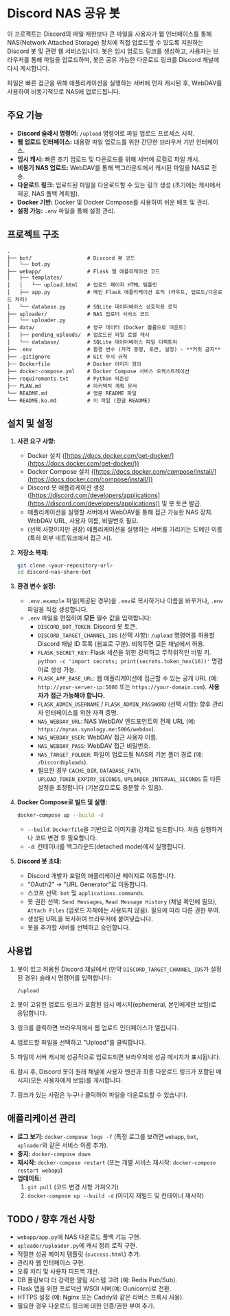 # Discord NAS 공유 봇

이 프로젝트는 Discord의 파일 제한보다 큰 파일을 사용자가 웹 인터페이스를 통해 NAS(Network Attached Storage) 장치에 직접 업로드할 수 있도록 지원하는 Discord 봇 및 관련 웹 서비스입니다. 봇은 임시 업로드 링크를 생성하고, 사용자는 브라우저를 통해 파일을 업로드하며, 봇은 공유 가능한 다운로드 링크를 Discord 채널에 다시 게시합니다.

파일은 빠른 접근을 위해 애플리케이션을 실행하는 서버에 먼저 캐시된 후, WebDAV를 사용하여 비동기적으로 NAS에 업로드됩니다.

## 주요 기능

- **Discord 슬래시 명령어:** `/upload` 명령어로 파일 업로드 프로세스 시작.
- **웹 업로드 인터페이스:** 대용량 파일 업로드를 위한 간단한 브라우저 기반 인터페이스.
- **임시 캐시:** 빠른 초기 업로드 및 다운로드를 위해 서버에 로컬로 파일 캐시.
- **비동기 NAS 업로드:** WebDAV를 통해 백그라운드에서 캐시된 파일을 NAS로 전송.
- **다운로드 링크:** 업로드된 파일을 다운로드할 수 있는 링크 생성 (초기에는 캐시에서 제공, NAS 폴백 계획됨).
- **Docker 기반:** Docker 및 Docker Compose를 사용하여 쉬운 배포 및 관리.
- **설정 가능:** `.env` 파일을 통해 설정 관리.

## 프로젝트 구조

```
.
├── bot/                  # Discord 봇 코드
│   └── bot.py
├── webapp/               # Flask 웹 애플리케이션 코드
│   ├── templates/
│   │   └── upload.html   # 업로드 페이지 HTML 템플릿
│   ├── app.py            # 메인 Flask 애플리케이션 로직 (라우트, 업로드/다운로드 처리)
│   └── database.py       # SQLite 데이터베이스 상호작용 로직
├── uploader/             # NAS 업로더 서비스 코드
│   └── uploader.py
├── data/                 # 영구 데이터 (Docker 볼륨으로 마운트)
│   ├── pending_uploads/  # 업로드된 파일 로컬 캐시
│   └── database/         # SQLite 데이터베이스 파일 디렉토리
├── .env                  # 환경 변수 (자격 증명, 토큰, 설정) - **커밋 금지**
├── .gitignore            # Git 무시 규칙
├── Dockerfile            # Docker 이미지 정의
├── docker-compose.yml    # Docker Compose 서비스 오케스트레이션
├── requirements.txt      # Python 의존성
├── PLAN.md               # 아키텍처 계획 문서
└── README.md             # 영문 README 파일
└── README.ko.md          # 이 파일 (한글 README)
```

## 설치 및 설정

1. **사전 요구 사항:**

   - Docker 설치 ([https://docs.docker.com/get-docker/](https://docs.docker.com/get-docker/))
   - Docker Compose 설치 ([https://docs.docker.com/compose/install/](https://docs.docker.com/compose/install/))
   - Discord 봇 애플리케이션 생성 ([https://discord.com/developers/applications](https://discord.com/developers/applications)) 및 봇 토큰 발급.
   - 애플리케이션을 실행할 서버에서 WebDAV를 통해 접근 가능한 NAS 장치. WebDAV URL, 사용자 이름, 비밀번호 필요.
   - (선택 사항이지만 권장) 애플리케이션을 실행하는 서버를 가리키는 도메인 이름 (특히 외부 네트워크에서 접근 시).

2. **저장소 복제:**

   ```bash
   git clone <your-repository-url>
   cd discord-nas-share-bot
   ```

3. **환경 변수 설정:**

   - `.env.example` 파일(제공된 경우)을 `.env`로 복사하거나 이름을 바꾸거나, `.env` 파일을 직접 생성합니다.
   - `.env` 파일을 편집하여 **모든** 필수 값을 입력합니다:
     - `DISCORD_BOT_TOKEN`: Discord 봇 토큰.
     - `DISCORD_TARGET_CHANNEL_IDS` (선택 사항): `/upload` 명령어를 허용할 Discord 채널 ID 목록 (쉼표로 구분). 비워두면 모든 채널에서 허용.
     - `FLASK_SECRET_KEY`: Flask 세션을 위한 강력하고 무작위적인 비밀 키. `python -c 'import secrets; print(secrets.token_hex(16))'` 명령어로 생성 가능.
     - `FLASK_APP_BASE_URL`: 웹 애플리케이션에 접근할 수 있는 공개 URL (예: `http://your-server-ip:5000` 또는 `https://your-domain.com`). **사용자가 접근 가능해야 합니다.**
     - `FLASK_ADMIN_USERNAME` / `FLASK_ADMIN_PASSWORD` (선택 사항): 향후 관리자 인터페이스를 위한 자격 증명.
     - `NAS_WEBDAV_URL`: NAS WebDAV 엔드포인트의 전체 URL (예: `https://mynas.synology.me:5006/webdav`).
     - `NAS_WEBDAV_USER`: WebDAV 접근 사용자 이름.
     - `NAS_WEBDAV_PASS`: WebDAV 접근 비밀번호.
     - `NAS_TARGET_FOLDER`: 파일이 업로드될 NAS의 기본 폴더 경로 (예: `/DiscordUploads`).
     - 필요한 경우 `CACHE_DIR`, `DATABASE_PATH`, `UPLOAD_TOKEN_EXPIRY_SECONDS`, `UPLOADER_INTERVAL_SECONDS` 등 다른 설정을 조정합니다 (기본값으로도 충분할 수 있음).

4. **Docker Compose로 빌드 및 실행:**

   ```bash
   docker-compose up --build -d
   ```

   - `--build`: `Dockerfile`을 기반으로 이미지를 강제로 빌드합니다. 처음 실행하거나 코드 변경 후 필요합니다.
   - `-d`: 컨테이너를 백그라운드(detached mode)에서 실행합니다.

5. **Discord 봇 초대:**
   - Discord 개발자 포털의 애플리케이션 페이지로 이동합니다.
   - "OAuth2" -> "URL Generator"로 이동합니다.
   - 스코프 선택: `bot` 및 `applications.commands`.
   - 봇 권한 선택: `Send Messages`, `Read Message History` (채널 확인에 필요), `Attach Files` (업로드 자체에는 사용되지 않음). 필요에 따라 다른 권한 부여.
   - 생성된 URL을 복사하여 브라우저에 붙여넣습니다.
   - 봇을 추가할 서버를 선택하고 승인합니다.

## 사용법

1. 봇이 있고 허용된 Discord 채널에서 (만약 `DISCORD_TARGET_CHANNEL_IDS`가 설정된 경우) 슬래시 명령어를 입력합니다:

   ```
   /upload
   ```

2. 봇이 고유한 업로드 링크가 포함된 임시 메시지(ephemeral, 본인에게만 보임)로 응답합니다.
3. 링크를 클릭하면 브라우저에서 웹 업로드 인터페이스가 열립니다.
4. 업로드할 파일을 선택하고 "Upload"를 클릭합니다.
5. 파일이 서버 캐시에 성공적으로 업로드되면 브라우저에 성공 메시지가 표시됩니다.
6. 잠시 후, Discord 봇이 원래 채널에 사용자 멘션과 최종 다운로드 링크가 포함된 메시지(모든 사용자에게 보임)를 게시합니다.
7. 링크가 있는 사람은 누구나 클릭하여 파일을 다운로드할 수 있습니다.

## 애플리케이션 관리

- **로그 보기:** `docker-compose logs -f` (특정 로그를 보려면 `webapp`, `bot`, `uploader`와 같은 서비스 이름 추가).
- **중지:** `docker-compose down`
- **재시작:** `docker-compose restart` (또는 개별 서비스 재시작: `docker-compose restart webapp`)
- **업데이트:**
  1. `git pull` (코드 변경 사항 가져오기)
  2. `docker-compose up --build -d` (이미지 재빌드 및 컨테이너 재시작)

## TODO / 향후 개선 사항

- `webapp/app.py`에 NAS 다운로드 폴백 기능 구현.
- `uploader/uploader.py`에 캐시 정리 로직 구현.
- 적절한 성공 페이지 템플릿 (`success.html`) 추가.
- 관리자 웹 인터페이스 구현.
- 오류 처리 및 사용자 피드백 개선.
- DB 폴링보다 더 강력한 알림 시스템 고려 (예: Redis Pub/Sub).
- Flask 앱을 위한 프로덕션 WSGI 서버(예: Gunicorn)로 전환.
- HTTPS 설정 (예: Nginx 또는 Caddy와 같은 리버스 프록시 사용).
- 필요한 경우 다운로드 링크에 대한 인증/권한 부여 추가.
